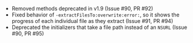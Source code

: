 * Removed methods deprecated in v1.9 (Issue #90, PR #92)
* Fixed behavior of `-extractFilesTo:overwrite:error:`, so it shows the progress of each individual file as they extract (Issue #91, PR #94)
* Deprecated the initializers that take a file path instead of an `NSURL` (Issue #90, PR #95)